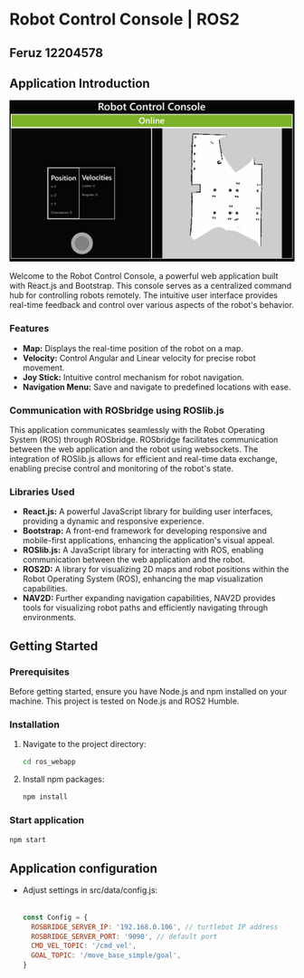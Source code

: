 # Robot Control Console | ROS2

## Feruz 12204578

## Application Introduction

![Robot Control Console Dashboard](resources/robot-control-console-dashboard.png?raw=true)

Welcome to the Robot Control Console, a powerful web application built with React.js and Bootstrap. This console serves as a centralized command hub for controlling robots remotely. The intuitive user interface provides real-time feedback and control over various aspects of the robot's behavior.

### Features

- **Map:** Displays the real-time position of the robot on a map.
- **Velocity:** Control Angular and Linear velocity for precise robot movement.
- **Joy Stick:** Intuitive control mechanism for robot navigation.
- **Navigation Menu:** Save and navigate to predefined locations with ease.

### Communication with ROSbridge using ROSlib.js

This application communicates seamlessly with the Robot Operating System (ROS) through ROSbridge. ROSbridge facilitates communication between the web application and the robot using websockets. The integration of ROSlib.js allows for efficient and real-time data exchange, enabling precise control and monitoring of the robot's state.

### Libraries Used

- **React.js:** A powerful JavaScript library for building user interfaces, providing a dynamic and responsive experience.
- **Bootstrap:** A front-end framework for developing responsive and mobile-first applications, enhancing the application's visual appeal.
- **ROSlib.js:** A JavaScript library for interacting with ROS, enabling communication between the web application and the robot.
- **ROS2D:** A library for visualizing 2D maps and robot positions within the Robot Operating System (ROS), enhancing the map visualization capabilities.
- **NAV2D:** Further expanding navigation capabilities, NAV2D provides tools for visualizing robot paths and efficiently navigating through environments.

## Getting Started

### Prerequisites

Before getting started, ensure you have Node.js and npm installed on your machine. This project is tested on Node.js and ROS2 Humble.

### Installation

1. Navigate to the project directory:

   ```bash
   cd ros_webapp
   ```

2. Install npm packages:

   ```bash
   npm install
   ```

### Start application

```bash
npm start
```

## Application configuration

- Adjust settings in src/data/config.js:

  ```JavaScript

  const Config = {
    ROSBRIDGE_SERVER_IP: '192.168.0.106', // turtlebot IP address
    ROSBRIDGE_SERVER_PORT: '9090', // default port
    CMD_VEL_TOPIC: '/cmd_vel',
    GOAL_TOPIC: '/move_base_simple/goal',
  }

  ```
